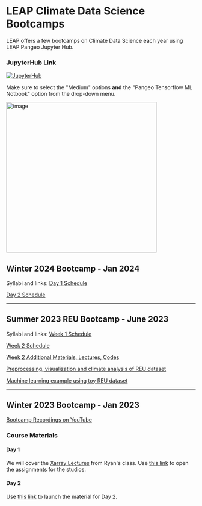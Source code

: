 # LEAP Climate Data Science Bootcamps 

LEAP offers a few bootcamps on Climate Data Science each year using LEAP Pangeo Jupyter Hub.

### JupyterHub Link
[![JupyterHub](https://img.shields.io/badge/jupyterhub-leap.2i2c.cloud-orange?style=for-the-badge&logo=jupyter)](https://leap.2i2c.cloud/)

Make sure to select the "Medium" options **and** the "Pangeo Tensorflow ML Notbook" option from the drop-down menu.

<img width="400" alt="image" src="https://user-images.githubusercontent.com/14314623/210663933-5ff9e199-58bb-40c3-8a3b-bc2b535ce35e.png">

## Winter 2024 Bootcamp - Jan 2024

Syllabi and links: 
[Day 1 Schedule](https://github.com/YuHuang3019/LEAP-bootcamps/blob/main/Schedules/Bootcamp24Jan_Day1_Schedule.pdf)

[Day 2 Schedule](https://github.com/A-Candace/Columbia_Winter2024_Bootcamp/blob/main/Finalized_Day2_Schedule.pdf)
___

## Summer 2023 REU Bootcamp - June 2023

Syllabi and links: 
[Week 1 Schedule](https://github.com/YuHuang3019/LEAP-bootcamps/blob/main/Schedules/REU23_Week1_Schedule.pdf)

[Week 2 Schedule](https://github.com/A-Candace/Week2_Bootcamp/blob/main/Workshop_Syllabus_Week2.doc)

[Week 2 Additional Materials, Lectures, Codes](https://github.com/A-Candace/Week2_Bootcamp/tree/main)

[Preprocessing, visualization and climate analysis of REU dataset](https://github.com/sungdukyu/LEAP_REU_Dataset_Notebook)

[Machine learning example using toy REU dataset](https://github.com/sungdukyu/LEAP_REU_Dataset_Notebook/tree/main/ML_notebook)
___
## Winter 2023 Bootcamp - Jan 2023

[Bootcamp Recordings on YouTube](https://www.youtube.com/playlist?list=PLXDGkYY03IBtP2vE5DTcBwXf07djfNR7l)

### Course Materials
#### Day 1
We will cover the [Xarray Lectures](https://earth-env-data-science.github.io/lectures/xarray/xarray_intro.html) from Ryan's class.
Use [this link](https://leap.2i2c.cloud/hub/user-redirect/git-pull?repo=https%3A%2F%2Fgithub.com%2Fearth-env-data-science%2Fearth-env-data-science-book&branch=master&urlpath=lab%2Ftree%2Fearth-env-data-science-book%2Fsrc%2Fassignments) to open the assignments for the studios.

#### Day 2
Use [this link](https://leap.2i2c.cloud/hub/user-redirect/git-pull?repo=https%3A%2F%2Fgithub.com%2Fleap-stc%2Fbootcamp-2023&urlpath=lab%2Ftree%2Fbootcamp-2023%2FCodes%2FDay2%2F&branch=main) to launch the material for Day 2.


